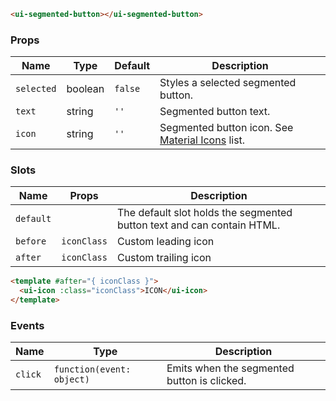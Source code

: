 ```html
<ui-segmented-button></ui-segmented-button>
```

### Props

| Name       | Type    | Default | Description                                                 |
| ---------- | ------- | ------- | ----------------------------------------------------------- |
| `selected` | boolean | `false` | Styles a selected segmented button.                         |
| `text`     | string  | `''`    | Segmented button text.                                      |
| `icon`     | string  | `''`    | Segmented button icon. See [Material Icons](/#/icons) list. |

### Slots

| Name      | Props       | Description                                                            |
| --------- | ----------- | ---------------------------------------------------------------------- |
| `default` |             | The default slot holds the segmented button text and can contain HTML. |
| `before`  | `iconClass` | Custom leading icon                                                    |
| `after`   | `iconClass` | Custom trailing icon                                                   |

```html
<template #after="{ iconClass }">
  <ui-icon :class="iconClass">ICON</ui-icon>
</template>
```

### Events

| Name    | Type                      | Description                                 |
| ------- | ------------------------- | ------------------------------------------- |
| `click` | `function(event: object)` | Emits when the segmented button is clicked. |
